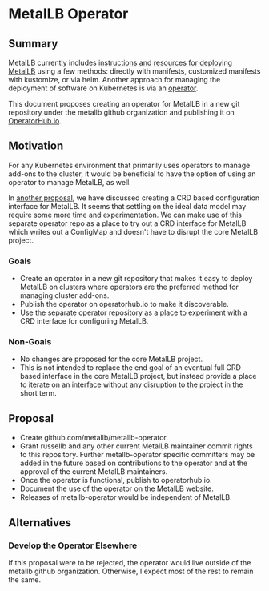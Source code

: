 # MetalLB Operator

## Summary

MetalLB currently includes [instructions and resources for deploying
MetalLB](https://metallb.universe.tf/installation/) using a few methods:
directly with manifests, customized manifests with kustomize, or via helm.
Another approach for managing the deployment of software on Kubernetes is via
an [operator](https://operatorhub.io/what-is-an-operator).

This document proposes creating an operator for MetalLB in a new git repository
under the metallb github organization and publishing it on
[OperatorHub.io](https://operatorhub.io/).

## Motivation

For any Kubernetes environment that primarily uses operators to manage add-ons
to the cluster, it would be beneficial to have the option of using an operator
to manage MetalLB, as well.

In [another proposal](https://github.com/metallb/metallb/pull/833), we have
discussed creating a CRD based configuration interface for MetalLB. It seems
that settling on the ideal data model may require some more time and
experimentation. We can make use of this separate operator repo as a place to
try out a CRD interface for MetalLB which writes out a ConfigMap and doesn't
have to disrupt the core MetalLB project.

### Goals

- Create an operator in a new git repository that makes it easy to deploy
  MetalLB on clusters where operators are the preferred method for managing
  cluster add-ons.
- Publish the operator on operatorhub.io to make it discoverable.
- Use the separate operator repository as a place to experiment with a CRD
  interface for configuring MetalLB.

### Non-Goals

- No changes are proposed for the core MetalLB project.
- This is not intended to replace the end goal of an eventual full CRD based
  interface in the core MetalLB project, but instead provide a place to
  iterate on an interface without any disruption to the project in the short
  term.

## Proposal

* Create github.com/metallb/metallb-operator.
* Grant russellb and any other current MetalLB maintainer commit rights to this
  repository. Further metallb-operator specific committers may be added in the
  future based on contributions to the operator and at the approval of the
  current MetalLB maintainers.
* Once the operator is functional, publish to operatorhub.io.
* Document the use of the operator on the MetalLB website.
* Releases of metallb-operator would be independent of MetalLB.

## Alternatives

### Develop the Operator Elsewhere

If this proposal were to be rejected, the operator would live outside of the
metallb github organization. Otherwise, I expect most of the rest to remain
the same.

